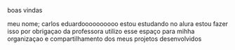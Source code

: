 boas vindas 

meu nome; carlos eduardoooooooooo
estou estudando no alura 
estou fazer isso por obrigaçao da professora
utilizo esse espaço para mihha organizaçao e compartilhamento dos meus projetos desenvolvidos 









